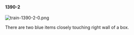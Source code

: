 #### 1390-2
![train-1390-2-0.png](https://github.com/lil-lab/nlvr/raw/master/nlvr/train/images/4/train-1390-2-0.png "train-1390-2-0.png")

There are two blue items closely touching right wall of a box.
